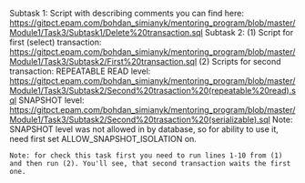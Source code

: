 Subtask 1: 
	Script with describing comments you can find here: https://gitpct.epam.com/bohdan_simianyk/mentoring_program/blob/master/Module1/Task3/Subtask1/Delete%20transaction.sql
Subtask 2: 
	(1) Script for first (select) transaction: https://gitpct.epam.com/bohdan_simianyk/mentoring_program/blob/master/Module1/Task3/Subtask2/First%20transaction.sql
	(2) Scripts for second transaction:
		REPEATABLE READ level: https://gitpct.epam.com/bohdan_simianyk/mentoring_program/blob/master/Module1/Task3/Subtask2/Second%20trasaction%20(repeatable%20read).sql
		SNAPSHOT level: https://gitpct.epam.com/bohdan_simianyk/mentoring_program/blob/master/Module1/Task3/Subtask2/Second%20trasaction%20(serializable).sql
		Note: SNAPSHOT level was not allowed in by database, so for ability to use it, need first set ALLOW_SNAPSHOT_ISOLATION on. 
		
	Note: for check this task first you need to run lines 1-10 from (1) and then run (2). You'll see, that second transaction waits the first one. 